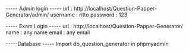 ----- Admin login -----
url : http://localhost/Question-Papper-Generator/admin/
username : ritto
password : 123

----- Exam Login -----
url : http://localhost/Question-Papper-Generator/
name : any name
email : any email

-----Database -----
Import db_question_generator in phpmyadmin

